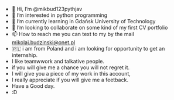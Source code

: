 - 👋 Hi, I’m @mikbud123pythjav
- 👀 I’m interested in python programming
- 🌱 I’m currently learning in Gdańsk University of Technology
- 💞️ I’m looking to collaborate on some kind of my first CV portfolio
- 📫 How to reach me you can text to my by the mail mikolaj.budzinski@onet.pl
- 🇵🇱 i am from Poland and i am looking for opportunity to get an internship.
-    I like teamwwork and talkative people. 
-    if you will give me a chance you will not regret it.
-    I will give you a piece of my work in this account,
-    I really appreciate if you will give me a feetback.
-    Have a Good day.
-    :D

<!---
mikbud123pythjav/mikbud123pythjav is a ✨ special ✨ repository because its `README.md` (this file) appears on your GitHub profile.
You can click the Preview link to take a look at your changes.
--->
